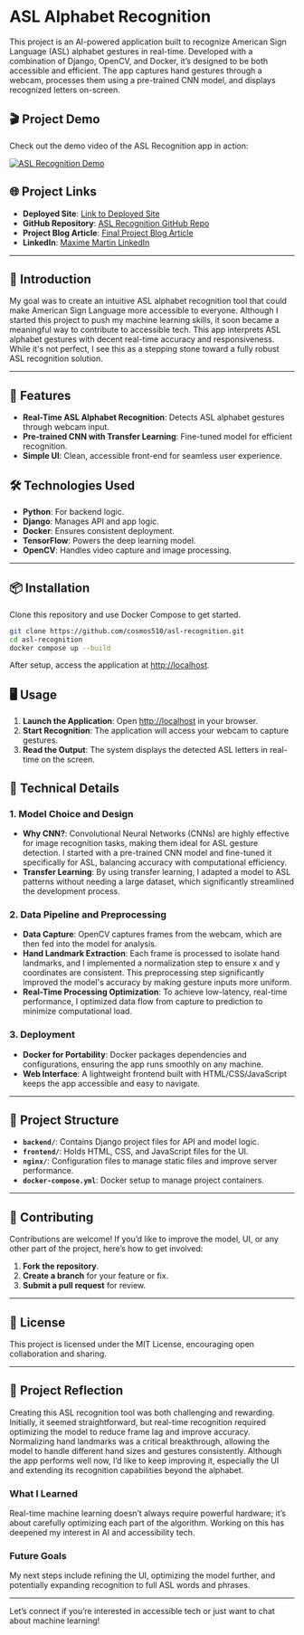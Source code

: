 # ASL Alphabet Recognition

This project is an AI-powered application built to recognize American Sign Language (ASL) alphabet gestures in real-time. Developed with a combination of Django, OpenCV, and Docker, it’s designed to be both accessible and efficient. The app captures hand gestures through a webcam, processes them using a pre-trained CNN model, and displays recognized letters on-screen.

## 🎬 Project Demo
Check out the demo video of the ASL Recognition app in action:

[![ASL Recognition Demo](https://img.youtube.com/vi/YOUR_VIDEO_ID/0.jpg)](https://youtu.be/YOUR_VIDEO_ID)

## 🌐 Project Links

- **Deployed Site**: [Link to Deployed Site](https://cosmos510.github.io/landing_page_asl.io/)
- **GitHub Repository**: [ASL Recognition GitHub Repo](https://github.com/cosmos510/asl-recognition)
- **Project Blog Article**: [Final Project Blog Article](https://www.linkedin.com/feed/update/urn:li:activity:7259995138817409025/)
- **LinkedIn**: [Maxime Martin LinkedIn](https://www.linkedin.com/in/maxime-martin-090731aa/)

---

## 📖 Introduction

My goal was to create an intuitive ASL alphabet recognition tool that could make American Sign Language more accessible to everyone. Although I started this project to push my machine learning skills, it soon became a meaningful way to contribute to accessible tech. This app interprets ASL alphabet gestures with decent real-time accuracy and responsiveness. While it's not perfect, I see this as a stepping stone toward a fully robust ASL recognition solution.

---

## 🧩 Features

- **Real-Time ASL Alphabet Recognition**: Detects ASL alphabet gestures through webcam input.
- **Pre-trained CNN with Transfer Learning**: Fine-tuned model for efficient recognition.
- **Simple UI**: Clean, accessible front-end for seamless user experience.

## 🛠️ Technologies Used

- **Python**: For backend logic.
- **Django**: Manages API and app logic.
- **Docker**: Ensures consistent deployment.
- **TensorFlow**: Powers the deep learning model.
- **OpenCV**: Handles video capture and image processing.

---

## 📦 Installation

Clone this repository and use Docker Compose to get started.

```bash
git clone https://github.com/cosmos510/asl-recognition.git
cd asl-recognition
docker compose up --build
```
After setup, access the application at [http://localhost](http://localhost).

## 🖥️ Usage

1. **Launch the Application**: Open [http://localhost](http://localhost) in your browser.
2. **Start Recognition**: The application will access your webcam to capture gestures.
3. **Read the Output**: The system displays the detected ASL letters in real-time on the screen.

## 🧠 Technical Details

### 1. Model Choice and Design

- **Why CNN?**: Convolutional Neural Networks (CNNs) are highly effective for image recognition tasks, making them ideal for ASL gesture detection. I started with a pre-trained CNN model and fine-tuned it specifically for ASL, balancing accuracy with computational efficiency.
- **Transfer Learning**: By using transfer learning, I adapted a model to ASL patterns without needing a large dataset, which significantly streamlined the development process.

### 2. Data Pipeline and Preprocessing

- **Data Capture**: OpenCV captures frames from the webcam, which are then fed into the model for analysis.
- **Hand Landmark Extraction**: Each frame is processed to isolate hand landmarks, and I implemented a normalization step to ensure x and y coordinates are consistent. This preprocessing step significantly improved the model's accuracy by making gesture inputs more uniform.
- **Real-Time Processing Optimization**: To achieve low-latency, real-time performance, I optimized data flow from capture to prediction to minimize computational load.

### 3. Deployment

- **Docker for Portability**: Docker packages dependencies and configurations, ensuring the app runs smoothly on any machine.
- **Web Interface**: A lightweight frontend built with HTML/CSS/JavaScript keeps the app accessible and easy to navigate.

---

## 📂 Project Structure

- **`backend/`**: Contains Django project files for API and model logic.
- **`frontend/`**: Holds HTML, CSS, and JavaScript files for the UI.
- **`nginx/`**: Configuration files to manage static files and improve server performance.
- **`docker-compose.yml`**: Docker setup to manage project containers.

---

## 🤝 Contributing

Contributions are welcome! If you’d like to improve the model, UI, or any other part of the project, here’s how to get involved:

1. **Fork the repository**.
2. **Create a branch** for your feature or fix.
3. **Submit a pull request** for review.

---

## 📜 License

This project is licensed under the MIT License, encouraging open collaboration and sharing.

---

## 📓 Project Reflection

Creating this ASL recognition tool was both challenging and rewarding. Initially, it seemed straightforward, but real-time recognition required optimizing the model to reduce frame lag and improve accuracy. Normalizing hand landmarks was a critical breakthrough, allowing the model to handle different hand sizes and gestures consistently. Although the app performs well now, I’d like to keep improving it, especially the UI and extending its recognition capabilities beyond the alphabet.

### What I Learned
Real-time machine learning doesn’t always require powerful hardware; it’s about carefully optimizing each part of the algorithm. Working on this has deepened my interest in AI and accessibility tech.

### Future Goals
My next steps include refining the UI, optimizing the model further, and potentially expanding recognition to full ASL words and phrases.

---

Let’s connect if you’re interested in accessible tech or just want to chat about machine learning!